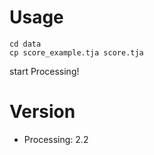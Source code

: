 # Usage

```
cd data
cp score_example.tja score.tja
```

start Processing!


# Version

- Processing: 2.2
